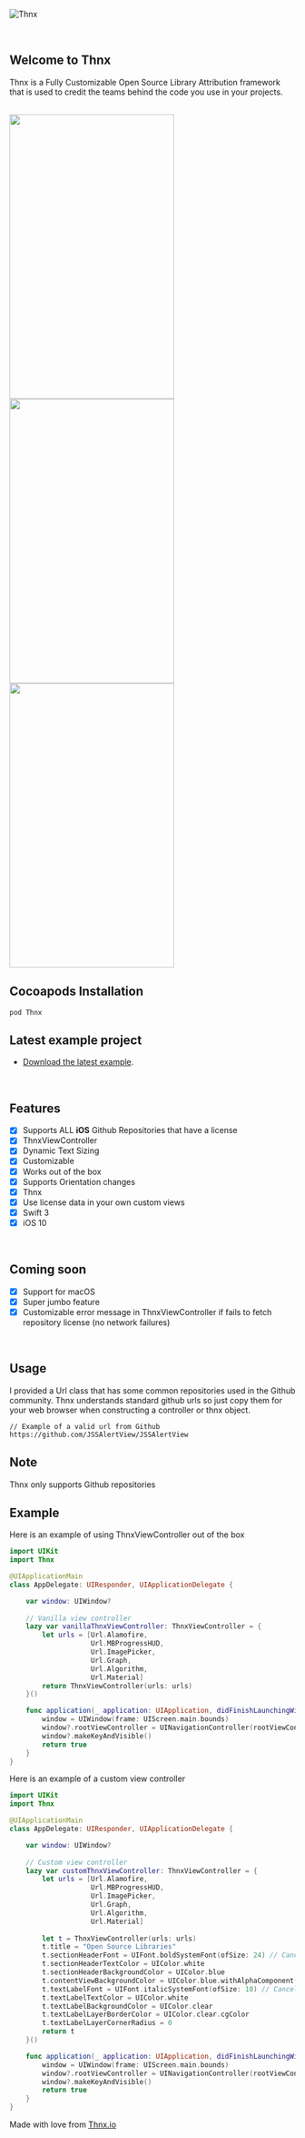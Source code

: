   ![Thnx](https://github.com/adamdahan/Thnx/blob/master/README-assets/logo-big-bg.png)

<br /> 

## Welcome to Thnx

Thnx is a Fully Customizable Open Source Library Attribution framework that is used to credit the teams behind the code you use in your projects.

<br /> 
<a href="url">
<img src="https://github.com/adamdahan/Thnx/blob/master/README-assets/readme-gif.gif" height="500" width="290" >
<img src="https://github.com/adamdahan/Thnx/blob/master/README-assets/snapshot2.png" height="500" width="290" >
<img src="https://github.com/adamdahan/Thnx/blob/master/README-assets/snapshot3.png" height="500" width="290" >
</a>
<br /> 

## Cocoapods Installation

```
pod Thnx
```

## Latest example project

- [Download the latest example](https://github.com/adamdahan/Thnx/tree/master/Example).

<br /> 

## Features

- [x] Supports ALL **iOS** Github Repositories that have a license
- [x] ThnxViewController 
- [x] Dynamic Text Sizing 
- [x] Customizable
- [x] Works out of the box
- [x] Supports Orientation changes
- [x] Thnx
- [x] Use license data in your own custom views
- [x] Swift 3
- [x] iOS 10

<br /> 

## Coming soon

- [x] Support for macOS 
- [x] Super jumbo feature
- [x] Customizable error message in ThnxViewController if fails to fetch repository license (no network failures)

<br /> 

## Usage

I provided a Url class that has some common repositories used in the Github community. Thnx understands standard github urls so just copy them for your web browser when constructing a controller or thnx object.
```
// Example of a valid url from Github
https://github.com/JSSAlertView/JSSAlertView
``` 

## Note

Thnx only supports Github repositories

## Example

Here is an example of using ThnxViewController out of the box

```swift
import UIKit
import Thnx

@UIApplicationMain
class AppDelegate: UIResponder, UIApplicationDelegate {

    var window: UIWindow?
    
    // Vanilla view controller
    lazy var vanillaThnxViewController: ThnxViewController = {
        let urls = [Url.Alamofire,
                    Url.MBProgressHUD,
                    Url.ImagePicker,
                    Url.Graph,
                    Url.Algorithm,
                    Url.Material]
        return ThnxViewController(urls: urls)
    }()

    func application(_ application: UIApplication, didFinishLaunchingWithOptions launchOptions: [UIApplicationLaunchOptionsKey: Any]?) -> Bool {
        window = UIWindow(frame: UIScreen.main.bounds)
        window?.rootViewController = UINavigationController(rootViewController: vanillaThnxViewController) customThnxViewController
        window?.makeKeyAndVisible()
        return true
    }
}
```

Here is an example of a custom view controller

```swift
import UIKit
import Thnx

@UIApplicationMain
class AppDelegate: UIResponder, UIApplicationDelegate {

    var window: UIWindow?
   
    // Custom view controller
    lazy var customThnxViewController: ThnxViewController = {
        let urls = [Url.Alamofire,
                    Url.MBProgressHUD,
                    Url.ImagePicker,
                    Url.Graph,
                    Url.Algorithm,
                    Url.Material]
        
        let t = ThnxViewController(urls: urls)
        t.title = "Open Source Libraries"
        t.sectionHeaderFont = UIFont.boldSystemFont(ofSize: 24) // Cancels UITableView section header Dynamic Text Sizing
        t.sectionHeaderTextColor = UIColor.white
        t.sectionHeaderBackgroundColor = UIColor.blue
        t.contentViewBackgroundColor = UIColor.blue.withAlphaComponent(0.6)
        t.textLabelFont = UIFont.italicSystemFont(ofSize: 10) // Cancels UITableViewCell textLabel Dynamic Text Sizing
        t.textLabelTextColor = UIColor.white
        t.textLabelBackgroundColor = UIColor.clear
        t.textLabelLayerBorderColor = UIColor.clear.cgColor
        t.textLabelLayerCornerRadius = 0
        return t
    }()

    func application(_ application: UIApplication, didFinishLaunchingWithOptions launchOptions: [UIApplicationLaunchOptionsKey: Any]?) -> Bool {
        window = UIWindow(frame: UIScreen.main.bounds)
        window?.rootViewController = UINavigationController(rootViewController: customThnxViewController)
        window?.makeKeyAndVisible()        
        return true
    }
}
```



Made with love from [Thnx.io](http://thnx.io)
